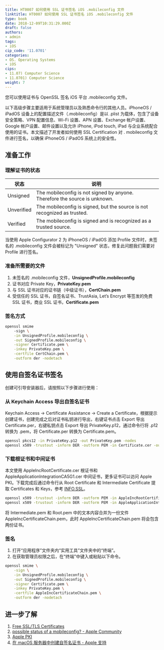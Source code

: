 ```yaml
---
title: HT0007 如何使用 SSL 证书签名 iOS .mobileconfig 文件
linktitle: HT0007 如何使用 SSL 证书签名 iOS .mobileconfig 文件
type: book
date: 2018-12-09T10:31:29.000Z
draft: false
authors:
- admin
tags:
- iOS
cip_code: '11.0701'
categories:
- OS. Operating Systems
- iOS
cips:
- 11.07) Computer Science
- 11.0701) Computer Science
weight: 7
---
```


您可以使用证书与 OpenSSL 签名 iOS 平台 .mobileconfig 文件。

以下高级步骤主要适用于系统管理员以及熟悉命令行的其他人员。iPhoneOS / iPadOS 设备上的配置描述文件（.mobileconfig）是以 .plist 为载体，包含了设备安全策略、VPN 配置信息、Wi-Fi 设置、APN 设置、Exchange 帐户设置、Google 帐户设置、邮件设置以及允许 iPhone, iPod touch, iPad 与企业系统配合使用的证书。本文描述了开发者如何使用 SSL Certification 对 . mobileconfig 文件进行签名，以确保 iPhoneOS / iPadOS 系统上的安全性。

## 准备工作

### 理解证书的状态

| 状态 | 说明 |
|-|-|
| Unsigned | The mobileconfig is not signed by anyone. Therefore the source is unknown. |
| Unverified | The mobileconfig is signed, but the source is not recognized as trusted. |
| Verified | The mobileconfig is signed and is recognized as a trusted source. |

当使用 Apple Configurator 2 为 iPhoneOS / iPadOS 添加 Profile 文件时，未签名的 .mobileconfig 文件会被标记为 "Unsigned" 状态，修复此问题我们需要对 Profile 进行签名。

### 准备所需要的文件

1. 未签名的 .mobileconfig 文件，**UnsignedProfile.mobileconfig**
2. 证书对应 Private Key，**PrivateKey.pem**
3. 与 SSL 证书对应的证书链（中级证书），**CertChain.pem**
4. 受信任的 SSL 证书，自签名证书、TrustAsia, Let’s Encrypt 等签发的免费 SSL 证书，商业 SSL 证书，**Certificate.pem**

### 签名方式

```bash
openssl smime 
    -sign \
    -in UnsignedProfile.mobileconfig \
    -out SignedProfile.mobileconfig \
    -signer Certificate.pem \
    -inkey PrivateKey.pem \
    -certfile CertChain.pem \
    -outform der -nodetach
```

## 使用自签名证书签名

创建可引导安装器后，请按照以下步骤进行使用：

### 从 Keychain Access 导出自签名证书

Keychain Access -> Certificate Assistance -> Create a Certificate，根据提示创建证书，创建完成之后对证书私钥进行导出，右键证书点击 Export 导出 Certificate.per，右键私钥点击 Export 导出 PrivateKey.p12，通过命令行将 .p12 转换为 .pem，将 Certificate.per 转换为 Certificate.pem。

```bash
openssl pkcs12 -in PrivateKey.p12 -out PrivateKey.pem -nodes
openssl x509 -trustout -inform DER -outform PEM -in Certificate.cer -out Certificate.pem
```

### 下载根证书和中间证书

本文使用 AppleIncRootCertificate.cer 根证书和 AppleApplicationIntegrationCA5G1.cer 中间证书，更多证书可以访问 Apple PKI。下载完成后通过命令行从 Root Certificate 和 Intermediate Certificate 提取 Certificates 和 Keys，参考 [INFO.SSL](info.ssl.com/article.aspx?id=12149)。

```bash
openssl x509 -trustout -inform DER -outform PEM -in AppleIncRootCertificate.cer -out Root.pem
openssl x509 -trustout -inform DER -outform PEM -in AppleApplicationIntegrationCA5G1.cer -out Intermediate.pem
```

将 Intermediate.pem 和 Root.pem 中的文本内容合并为一份文件 AppleIncCertificateChain.pem，此时 AppleIncCertificateChain.pem 将会包含两份证书。

### 签名

1. 打开“应用程序”文件夹内“实用工具”文件夹中的“终端”。
2. 在获取管理员权限之后，在“终端”中键入或粘贴以下命令。

```bash
openssl smime \
    -sign \
    -in UnsignedProfile.mobileconfig \
    -out SignedProfile.mobileconfig \
    -signer Certificate.pem \
    -inkey PrivateKey.pem \
    -certfile AppleIncCertificateChain.pem \
    -outform der -nodetach
```

## 进一步了解

1. [Free SSL/TLS Certificates](https://letsencrypt.org/)
2. [possible status of a mobileconfig? - Apple Community](https://discussions.apple.com/thread/2363234)
3. [Apple PKI](https://www.apple.com/certificateauthority/)
4. [在 macOS 服务器中创建自签名证书 - Apple 支持](https://support.apple.com/zh-cn/guide/server/apd2474fbab/mac)